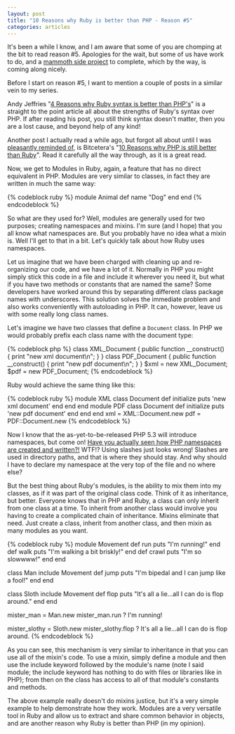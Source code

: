 ```yaml
--- 
layout: post
title: "10 Reasons why Ruby is better than PHP - Reason #5"
categories: articles
---
```

<p>It's been a while I know, and I am aware that some of you are chomping at the bit to read reason #5. Apologies for the wait, but some of us have work to do, and a <a href="http://codaset.com">mammoth side project</a> to complete, which by the way, is coming along nicely.</p>

<p>Before I start on reason #5, I want to mention a couple of posts in a similar vein to my series.</p>

<p>Andy Jeffries "<a href="http://andyjeffries.co.uk/articles/4-reasons-why-ruby-syntax-is-better-than-phps-">4 Reasons why Ruby syntax is better than PHP's</a>" is a straight to the point article all about the strengths of Ruby's syntax over PHP. If after reading his post, you still think syntax doesn't matter, then you are a lost cause, and beyond help of any kind!</p>

<p>Another post I actually read a while ago, but forgot all about until I was <a href="http://twitter.com/m3nt0r/status/2091044381">pleasantly reminded of</a>, is Bitcetera's "<a href="http://www.bitcetera.com/en/techblog/2009/04/07/10-reasons-why-php-is-still-better-than-ruby-/">10 Reasons why PHP is still better than Ruby</a>". Read it carefully all the way through, as it is a great read.</p>

<p>Now, we get to Modules in Ruby, again, a feature that has no direct equivalent in PHP. Modules are very similar to classes, in fact they are written in much the same way:</p>

{% codeblock ruby %}
module Animal
  def name
    "Dog"
  end
end
{% endcodeblock %}

<p>So what are they used for? Well, modules are generally used for two purposes; creating namespaces and mixins. I'm sure (and I hope) that you all know what namespaces are. But you probably have no idea what a mixin is. Well I'll get to that in a bit. Let's quickly talk about how Ruby uses namespaces.</p>

<p>Let us imagine that we have been charged with cleaning up and re-organizing our code, and we have a lot of it. Normally in PHP you might simply stick this code in a file and include it wherever you need it, but what if you have two methods or constants that are named the same? Some developers have worked around this by separating different class package names with underscores. This solution solves the immediate problem and also works conveniently with autoloading in PHP. It can, however, leave us with some really long class names.</p>

<p>Let's imagine we have two classes that define a <code>Document</code> class. In PHP we would probably prefix each class name with the document type:</p>

{% codeblock php %}
class XML_Document {
  public function __construct() {
    print "new xml document\n";
  }
}
class PDF_Document {
  public function __construct() {
    print "new pdf document\n";
  }
}
$xml = new XML_Document; 
$pdf = new PDF_Document;
{% endcodeblock %}

<p>Ruby would achieve the same thing like this:</p>

{% codeblock ruby %}
module XML 
  class Document 
    def initialize 
      puts 'new xml document' 
    end 
  end 
end 
module PDF 
  class Document 
    def initialize 
      puts 'new pdf document' 
    end 
  end 
end 
xml = XML::Document.new 
pdf = PDF::Document.new
{% endcodeblock %}

<p>Now I know that the as-yet-to-be-released PHP 5.3 will introduce namespaces, but come on! <a href="http://php.net/manual/language.namespaces.rationale.php">Have you actually seen how PHP namespaces are created and written?!</a> WTF!? Using slashes just looks wrong! Slashes are used in directory paths, and that is where they should stay. And why should I have to declare my namespace at the very top of the file and no where else?</p>

<p>But the best thing about Ruby's modules, is the ability to mix them into my classes, as if it was part of the original class code. Think of it as inheritance, but better. Everyone knows that in PHP and Ruby, a class can only inherit from one class at a time. To inherit from another class would involve you having to create a complicated chain of inheritance. Mixins eliminate that need. Just create a class, inherit from another class, and then mixin as many modules as you want.</p>

{% codeblock ruby %}
module Movement 
  def run 
    puts "I'm running!" 
  end 
  def walk 
    puts "I'm walking a bit briskly!" 
  end 
  def crawl 
    puts "I'm so slowwww!" 
  end 
end

class Man 
  include Movement 
  def jump 
    puts "I'm bipedal and I can jump like a fool!" 
  end 
end

class Sloth 
  include Movement 
  def flop 
    puts "It's all a lie...all I can do is flop around." 
  end 
end

mister_man = Man.new 
mister_man.run 
?  I'm running!

mister_slothy = Sloth.new 
mister_slothy.flop 
?  It's all a lie...all I can do is flop around.
{% endcodeblock %}

<p>As you can see, this mechanism is very similar to inheritance in that you can use all of the mixin's code.  To use a mixin, simply define a module and then use the include keyword followed by the module's name (note I said module; the include keyword has nothing to do with files or libraries like in PHP); from then on the class has access to all of that module's constants and methods.</p>

<p>The above example really doesn't do mixins justice, but it's a very simple example to help demonstrate how they work. Modules are a very versatile tool in Ruby and allow us to extract and share common behavior in objects, and are another reason why Ruby is better than PHP (in my opinion).</p>

